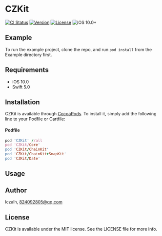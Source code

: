 # CZKit

[![CI Status](https://img.shields.io/travis/不忘初衷/CZKit.svg?style=flat)](https://github.com/lczalh/CZKit)
[![Version](https://img.shields.io/cocoapods/v/CZKit.svg?style=flat)](https://github.com/lczalh/CZKit)
[![License](https://img.shields.io/cocoapods/l/CZKit.svg?style=flat)](https://github.com/lczalh/CZKit)
![iOS 10.0+](https://img.shields.io/badge/iOS-10.0%2B-blue.svg)

## Example

To run the example project, clone the repo, and run `pod install` from the Example directory first.

## Requirements

* iOS 10.0
* Swift 5.0

## Installation

CZKit is available through [CocoaPods](https://cocoapods.org). To install
it, simply add the following line to your Podfile or Cartfile:

#### Podfile
```ruby
pod 'CZKit' //all
pod 'CZKit/Core'
pod 'CZKit/ChainKit'
pod 'CZKit/ChainKit+SnapKit'
pod 'CZKit/Date'
```

## Usage



## Author

lczalh, 824092805@qq.com

## License

CZKit is available under the MIT license. See the LICENSE file for more info.

